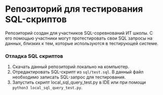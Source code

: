 # Репозиторий для тестирования SQL-скриптов

Репозиторий создан для участников SQL-соревнований ИТ школы. С его помощью участники могут протестировать свои SQL запросы на данных, близких к тем, которые используются в тестирующей системе.

### Отладка SQL скриптов

1. Скачать данный репозиторий локально на компьютер.
2. Отредактировать SQL-скрипт из `sql/test.sql`. В данный файл необходимо записать SQL-запрос для тестирования.
3. Запустить скрипт local_sql_query_test.py в IDE или при помощи  `python3 local_sql_query_test.py`.